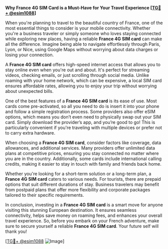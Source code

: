 **Why France 4G SIM Card is a Must-Have for Your Travel Experience [[TG💪+ @esim1088](https://t.me/s/esim1088)]**

When you're planning to travel to the beautiful country of France, one of the most essential things to consider is your mobile connectivity. Whether you're a business traveler or simply someone who loves staying connected while exploring new places, having a reliable **France 4G SIM card** can make all the difference. Imagine being able to navigate effortlessly through Paris, Lyon, or Nice, using Google Maps without worrying about data charges or losing your connection.

A **France 4G SIM card** offers high-speed internet access that allows you to stay online even when you're out and about. It's perfect for streaming videos, checking emails, or just scrolling through social media. Unlike roaming with your home network, which can be expensive, a local SIM card ensures affordable rates, allowing you to enjoy your trip without worrying about unexpected bills.

One of the best features of a **France 4G SIM card** is its ease of use. Most cards come pre-activated, so all you need to do is insert it into your phone and follow a simple registration process. Some providers also offer eSIM options, which means you don’t even need to physically swap out your SIM card. Simply download the provider’s app, and you’re good to go! This is particularly convenient if you're traveling with multiple devices or prefer not to carry extra hardware.

When choosing a **France 4G SIM card**, consider factors like coverage, data allowances, and additional services. Many providers offer unlimited data plans at competitive prices, ensuring you stay connected no matter where you are in the country. Additionally, some cards include international calling credits, making it easier to stay in touch with family and friends back home.

Whether you're looking for a short-term solution or a long-term plan, a **France 4G SIM card** caters to various needs. For tourists, there are prepaid options that suit different durations of stay. Business travelers may benefit from postpaid plans that offer more flexibility and corporate packages tailored to their specific requirements.

In conclusion, investing in a **France 4G SIM card** is a smart move for anyone visiting this stunning European destination. It ensures seamless connectivity, helps save money on roaming fees, and enhances your overall travel experience. So, before you embark on your French adventure, make sure to secure yourself a reliable **France 4G SIM card**. Your future self will thank you!

[[TG💪+ @esim1088](https://t.me/s/esim1088) ![Image](https://i.postimg.cc/Y0z9fWf4/image.png)]